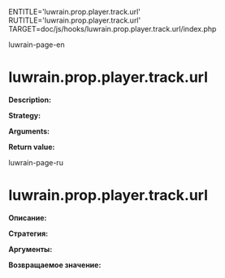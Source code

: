 
ENTITLE='luwrain.prop.player.track.url'
RUTITLE='luwrain.prop.player.track.url'
TARGET=doc/js/hooks/luwrain.prop.player.track.url/index.php

luwrain-page-en

# luwrain.prop.player.track.url

__Description:__

__Strategy:__

__Arguments:__

__Return value:__


luwrain-page-ru

# luwrain.prop.player.track.url 

__Описание:__

__Стратегия:__

__Аргументы:__

__Возвращаемое значение:__

